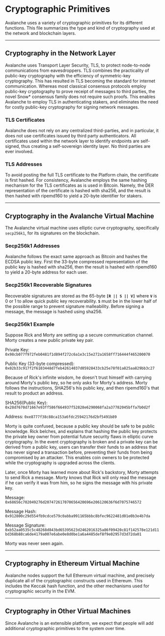 # Cryptographic Primitives

Avalanche uses a variety of cryptographic primitives for its different functions. This file summarizes the type and kind
of cryptography used at the network and blockchain layers.

***

## Cryptography in the Network Layer

Avalanche uses Transport Layer Security, TLS, to protect node-to-node communications from eavesdroppers.
TLS combines the practicality of public-key cryptography with the efficiency of symmetric-key cryptography.
This has resulted in TLS becoming the standard for internet communication.
Whereas most classical consensus protocols employ public-key cryptography to prove receipt of messages to third parties,
the novel Snow* consensus family does not require such proofs.
This enables Avalanche to employ TLS in authenticating stakers, and eliminates the need for costly public-key cryptography
for signing network messages. 

### TLS Certificates

Avalanche does not rely on any centralized third-parties, and in particular, it does not use certificates issued by
third party authenticators. All certificates used within the network layer to identify endpoints are self-signed,
thus creating a self-sovereign identity layer. No third parties are ever involved.

### TLS Addresses

To avoid posting the full TLS certificate to the Platform chain, the certificate is first hashed.
For consistency, Avalanche employs the same hashing mechanism for the TLS certificates as is used in Bitcoin.
Namely, the DER representation of the certificate is hashed with sha256, and the result is then hashed with ripemd160 to yield a 20-byte identifier for stakers.

***

## Cryptography in the Avalanche Virtual Machine

The Avalanche virtual machine uses elliptic curve cryptography, specifically `secp256k1`, for its signatures on the blockchain.

### Secp256k1 Addresses

Avalanche follows the exact same approach as Bitcoin and hashes the ECDSA public key. First the 33-byte compressed representation of the public key is hashed with sha256, then the result is hashed with ripemd160 to yield a 20-byte address for each user.

### Secp256k1 Recoverable Signatures

Recoverable signatures are stored as the 65-byte **`[R || S || V]`** where **`V`** is 0 or 1 to allow quick public key recoverability. **`S`** must be in the lower half of the possible range to prevent signature malleability. Before signing a message, the message is hashed using sha256.

### Secp256k1 Example

Suppose Rick and Morty are setting up a secure communication channel. Morty creates a new public private key pair.

Private Key: `0x98cb077f972feb0481f1d894f272c6a1e3c15e272a1658ff716444f465200070`

Public Key (33-byte compressed): `0x02b33c917f2f6103448d7feb42614037d05928433cb25e78f01a825aa829bb3c27`

Because of Rick's infinite wisdom, he doesn't trust himself with carrying around Morty's public key, so he only asks for Morty's address. Morty follows the instructions, SHA256's his public key, and then ripemd160's that result to product an address.

SHA256(Public Key): `0x28d7670d71667e93ff586f664937f52828e6290068fa2a37782045bffa7b0d2f`

Address: `0xe8777f38c88ca153a6fdc25942176d2bf5491b89`

Morty is quite confused, because a public key should be safe to be public knowledge. Rick belches, and explains that hashing the public key protects the private key owner from potential future security flaws in elliptic curve cryptography. In the event cryptography is broken and a private key can be derived from a public key, users can transfer their funds to an address that has never signed a transaction before, preventing their funds from being compromised by an attacker. This enables coin owners to be protected while the cryptography is upgraded across the clients. 

Later, once Morty has learned more about Rick's backstory, Morty attempts to send Rick a message. Morty knows that Rick will only read the message if he can verify it was from him, so he signs the message with his private key.

Message: `0x68656c702049276d207472617070656420696e206120636f6d7075746572`

Message Hash: `0x912800c29d554fb9cdce579c0abba991165bbbc8bfec9622481d01e0b3e4b7da`

Message Signature: `0xb52aa0535c5c48268d843bd65395623d2462016325a86f09420c81f142578e121d11bd368b88ca6de4179a007e6abe0e8d0be1a6a4485def8f9e02957d3d72da01`

Morty was never seen again.

***

## Cryptography in Ethereum Virtual Machine

Avalanche nodes support the full Ethereum virtual machine, and precisely duplicate all of the cryptographic constructs used in Ethereum.
This includes the Keccak hash function, and the other mechanisms used for cryptographic security in the EVM.

***

## Cryptography in Other Virtual Machines

Since Avalanche is an extensible platform, we expect that people will add additional cryptographic primitives to the system over time.
